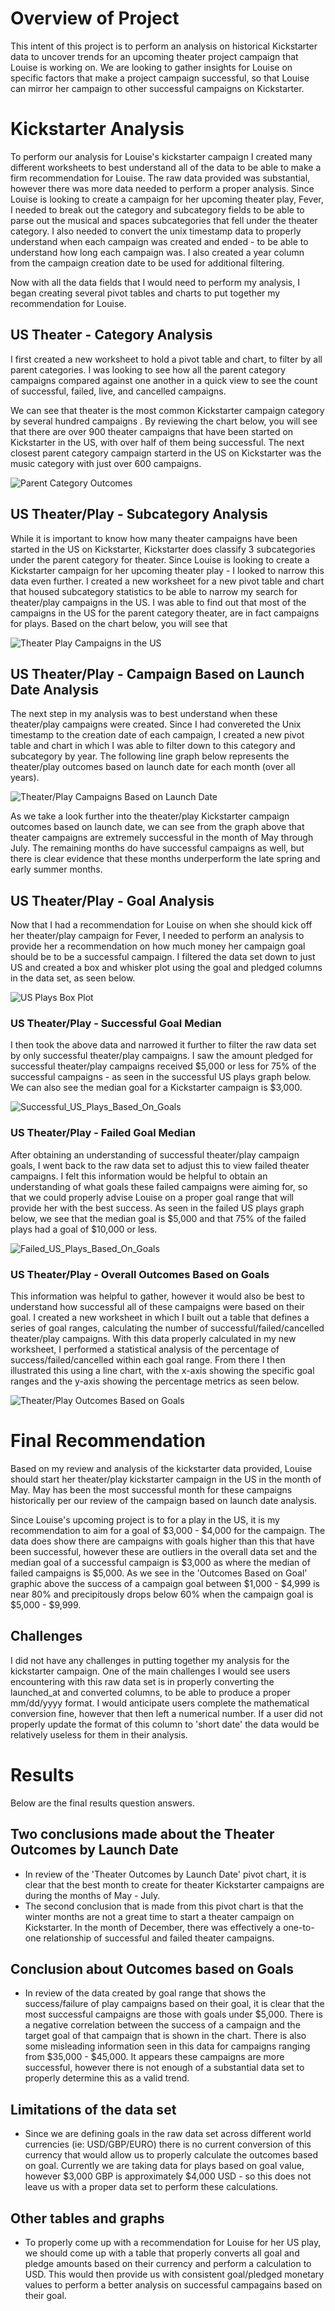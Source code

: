 # Overview of Project
This intent of this project is to perform an analysis on historical Kickstarter data to uncover trends for an upcoming theater project campaign that Louise is working on. We are looking to gather insights for Louise on specific factors that make a project campaign successful, so that Louise can mirror her campaign to other successful campaigns on Kickstarter.

# Kickstarter Analysis

To perform our analysis for Louise's kickstarter campaign I created many different worksheets to best understand all of the data to be able to make a firm recommendation for Louise. The raw data provided was substantial, however there was more data needed to perform a proper analysis. Since Louise is looking to create a campaign for her upcoming theater play, Fever, I needed to break out the category and subcategory fields to be able to parse out the musical and spaces subcategories that fell under the theater category. I also needed to convert the unix timestamp data to properly understand when each campaign was created and ended - to be able to understand how long each campaign was. I also created a year column from the campaign creation date to be used for additional filtering.

Now with all the data fields that I would need to perform my analysis, I began creating several pivot tables and charts to put together my recommendation for Louise.

## US Theater - Category Analysis 

I first created a new worksheet to hold a pivot table and chart, to filter by all parent categories. I was looking to see how all the parent category campaigns compared against one another in a quick view to see the count of successful, failed, live, and cancelled campaigns.

We can see that theater is the most common Kickstarter campaign category by several hundred campaigns . By reviewing the chart below, you will see that there are over 900 theater campaigns that have been started on Kickstarter in the US, with over half of them being successful. The next closest parent category campaign starterd in the US on Kickstarter was the music category with just over 600 campaigns.

![Parent Category Outcomes](/Parent%20Category%20Outcomes%20-%20Stacked%20Column%20Chart.png "Kickstarter Parent Category Outcomes")

## US Theater/Play - Subcategory Analysis

While it is important to know how many theater campaigns have been started in the US on Kickstarter, Kickstarter does classify 3 subcategories under the parent category for theater. Since Louise is looking to create a Kickstarter campaign for her upcoming theater play - I looked to narrow this data even further. I created a new worksheet for a new pivot table and chart that housed subcategory statistics to be able to narrow my search for theater/play campaigns in the US. I was able to find out that most of the campaigns in the US for the parent category theater, are in fact campaigns for plays. Based on the chart below, you will see that 

![Theater Play Campaigns in the US](/Theater_Play_Campaigns_US.png "Theater/Play Campaigns in the US")

## US Theater/Play - Campaign Based on Launch Date Analysis

The next step in my analysis was to best understand when these theater/play campaigns were created. Since I had convereted the Unix timestamp to the creation date of each campaign, I created a new pivot table and chart in which I was able to filter down to this category and subcategory by year. The following line graph below represents the theater/play outcomes based on launch date for each month (over all years).

![Theater/Play Campaigns Based on Launch Date](/Theater_Plays_Subcategory_Outcomes_US.png "Theater/Play Campaigns Based on Launch Date")

As we take a look further into the theater/play Kickstarter campaign outcomes based on launch date, we can see from the graph above that theater campaigns are extremely successful in the month of May through July. The remaining months do have successful campaigns as well, but there is clear evidence that these months underperform the late spring and early summer months.

## US Theater/Play - Goal Analysis

Now that I had a recommendation for Louise on when she should kick off her theater/play campaign for Fever, I needed to perform an analysis to provide her a recommendation on how much money her campaign goal should be to be a successful campaign. I filtered the data set down to just US and created a box and whisker plot using the goal and pledged columns in the data set, as seen below.

![US Plays Box Plot](/US%20-%20Plays%20Box%20Plot.png "US Plays Box Plot")

### US Theater/Play - Successful Goal Median

I then took the above data and narrowed it further to filter the raw data set by only successful theater/play campaigns. I saw the amount pledged for successful theater/play campaigns received $5,000 or less for 75% of the successful campaigns - as seen in the successful US plays graph below. We can also see the median goal for a Kickstarter campaign is $3,000.  

![Successful_US_Plays_Based_On_Goals](/Successful_US_Plays_Based_On_Goals.png "Successful US Plays Based On Goals")

### US Theater/Play - Failed Goal Median

After obtaining an understanding of successful theater/play campaign goals, I went back to the raw data set to adjust this to view failed theater campaigns. I felt this information would be helpful to obtain an understanding of what goals these failed campaigns were aiming for, so that we could properly advise Louise on a proper goal range that will provide her with the best success. As seen in the failed US plays graph below, we see that the median goal is $5,000 and that 75% of the failed plays had a goal of $10,000 or less.

![Failed_US_Plays_Based_On_Goals](/Failed_US_Plays_Based_On_Goals.png "Failed US Plays Based On Goals")

### US Theater/Play - Overall Outcomes Based on Goals

This information was helpful to gather, however it would also be best to understand how successful all of these campaigns were based on their goal. I created a new worksheet in which I built out a table that defines a series of goal ranges, calculating the number of successful/failed/cancelled theater/play campaigns. With this data properly calculated in my new worksheet, I performed a statistical analysis of the percentage of success/failed/cancelled within each goal range. From there I then illustrated this using a line chart, with the x-axis showing the specific goal ranges and the y-axis showing the percentage metrics as seen below.

![Theater/Play Outcomes Based on Goals](/Resources/Outcomes_vs_Goals.png "Theater/Play Outcomes Based on Goals")

# Final Recommendation

Based on my review and analysis of the kickstarter data provided, Louise should start her theater/play kickstarter campaign in the US in the month of May. May has been the most successful month for these campaigns historically per our review of the campaign based on launch date analysis.

Since Louise's upcoming project is to for a play in the US, it is my recommendation to aim for a goal of $3,000 - $4,000 for the campaign. The data does show there are campaigns with goals higher than this that have been successful, however these are outliers in the overall data set and the median goal of a successful campaign is $3,000 as where the median of failed campaigns is $5,000. As we see in the 'Outcomes Based on Goal' graphic above the success of a campaign goal between $1,000 - $4,999 is near 80% and precipitously drops below 60% when the campaign goal is $5,000 - $9,999.

## Challenges

I did not have any challenges in putting together my analysis for the kickstarter campaign. One of the main challenges I would see users encountering with this raw data set is in properly converting the launched_at and converted columns, to be able to produce a proper mm/dd/yyyy format. I would anticipate users complete the mathematical conversion fine, however that then left a numerical number. If a user did not properly update the format of this column to 'short date' the data would be relatively useless for them in their analysis.

# Results

Below are the final results question answers.

## Two conclusions made about the Theater Outcomes by Launch Date

- In review of the 'Theater Outcomes by Launch Date' pivot chart, it is clear that the best month to create for theater Kickstarter campaigns are during the months of May - July.
- The second conclusion that is made from this pivot chart is that the winter months are not a great time to start a theater campaign on Kickstarter. In the month of December, there was effectively a one-to-one relationship of successful and failed theater campaigns.

## Conclusion about Outcomes based on Goals
- In review of the data created by goal range that shows the success/failure of play campaigns based on their goal, it is clear that the most successful campaigns are those with goals under $5,000. There is a negative correlation between the success of a campaign and the target goal of that campaign that is shown in the chart. There is also some misleading information seen in this data for campaigns ranging from $35,000 - $45,000. It appears these campaigns are more successful, however there is not enough of a substantial data set to properly determine this as a valid trend.

## Limitations of the data set
- Since we are defining goals in the raw data set across different world currencies (ie: USD/GBP/EURO) there is no current conversion of this currency that would allow us to properly calculate the outcomes based on goal. Currently we are taking data for plays based on goal value, however $3,000 GBP is approximately $4,000 USD - so this does not leave us with a proper data set to perform these calculations.

## Other tables and graphs
- To properly come up with a recommendation for Louise for her US play, we should come up with a table that properly converts all goal and pledge amounts based on their currency and perform a calculation to USD. This would then provide us with consistent goal/pledged monetary values to perform a better analysis on successful campagains based on their goal.

